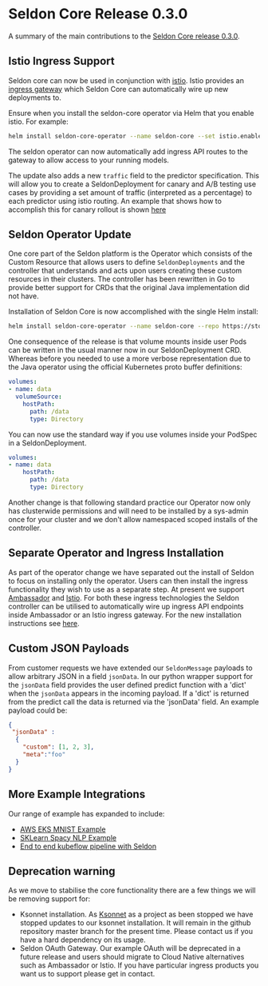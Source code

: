 # Seldon Core Release 0.3.0

A summary of the main contributions to the [Seldon Core release 0.3.0](https://github.com/SeldonIO/seldon-core/releases/tag/v0.3.0).

## Istio Ingress Support
Seldon core can now be used in conjunction with [istio](https://istio.io/). Istio provides an [ingress gateway](https://istio.io/docs/tasks/traffic-management/ingress/) which Seldon Core can automatically wire up new deployments to. 

Ensure when you install the seldon-core operator via Helm that you enable istio. For example:

```bash 
helm install seldon-core-operator --name seldon-core --set istio.enabled=true --repo https://storage.googleapis.com/seldon-charts --set usageMetrics.enabled=true
```

The seldon operator can now automatically add ingress API routes to the gateway to allow access to your running models.

The update also adds a new `traffic` field to the predictor specification. This will allow you to create a SeldonDeployment for canary and A/B testing use cases by providing a set amount of traffic (interpreted as a percentage) to each predictor using istio routing. An example that shows how to accomplish this for canary rollout is shown [here](../examples/istio_canary.html)

## Seldon Operator Update

One core part of the Seldon platform is the Operator which consists of the Custom Resource that allows users to define `SeldonDeployments` and the controller that understands and acts upon users creating these custom resources in their clusters. The controller has been rewritten in Go to provide better support for CRDs that the original Java implementation did not have.

Installation of Seldon Core is now accomplished with the single Helm install:

```bash
helm install seldon-core-operator --name seldon-core --repo https://storage.googleapis.com/seldon-charts
```

One consequence of the release is that volume mounts inside user Pods can be written in the usual manner now in our SeldonDeployment CRD. Whereas before you needed to use a more verbose representation due to the Java operator using the official Kubernetes proto buffer definitions:

```yaml
volumes:
- name: data
  volumeSource:
    hostPath:
      path: /data
      type: Directory
```

You can now use the standard way if you use volumes inside your PodSpec in a SeldonDeployment.

```yaml
volumes:
- name: data
    hostPath:
      path: /data
      type: Directory
```

Another change is that following standard practice our Operator now only has clusterwide permissions and will need to be installed by a sys-admin once for your cluster and we don't allow namespaced scoped installs of the controller.

## Separate Operator and Ingress Installation

As part of the operator change we have separated out the install of Seldon to focus on installing only the operator. Users can then install the ingress functionality they wish to use as a separate step. At present we support [Ambassador](../ingress/ambassador.html) and [Istio](../ingress/istio.html). For both these ingress technologies the Seldon controller can be utilised to automatically wire up ingress API endpoints inside Ambassador or an Istio ingress gateway. For the new installation instructions see [here](../workflow/install.html).

## Custom JSON Payloads

From customer requests we have extended our `SeldonMessage` payloads to allow arbitrary JSON in a field `jsonData`.
In our python wrapper support for the `jsonData` field provides the user defined predict function with a 'dict' when the `jsonData` appears in the incoming payload. If a 'dict' is returned from the predict call the data is returned via the 'jsonData' field. An example payload could be:

```JSON
{
 "jsonData" :
  {
    "custom": [1, 2, 3],
    "meta":"foo"
  }
}
```
			
## More Example Integrations

Our range of example has expanded to include:

 * [AWS EKS MNIST Example](../examples/aws_eks_deep_mnist.html)
 * [SKLearn Spacy NLP Example](../examples/sklearn_spacy_text_classifier_example.html)
 * [End to end kubeflow pipeline with Seldon](../examples/kubeflow_seldon_e2e_pipeline.html)

## Deprecation warning
As we move to stabilise the core functionality there are a few things we will be removing support for:

 * Ksonnet installation. As [Ksonnet](https://ksonnet.io/) as a project as been stopped we have stopped updates to our ksonnet installation. It will remain in the github repository master branch for the present time. Please contact us if you have a hard dependency on its usage.
 * Seldon OAuth Gateway. Our example OAuth will be deprecated in a future release and users should migrate to Cloud Native alternatives such as Ambassador or Istio. If you have particular ingress products you want us to support please get in contact.



